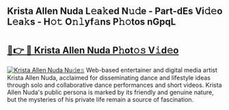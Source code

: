 ## Krista Allen Nuda L𝚎a𝚔ed N𝚞𝚍e - Part-dEs Vi𝚍𝚎o L𝚎a𝚔s - H𝚘𝚝 O𝚗𝚕yf𝚊ns P𝚑𝚘tos nGpqL

# <h2><a href="http://kfdtgbc.oniu.top/?m=Krista+Allen+Nuda">🔗👉 🔴 Krista Allen Nuda P𝚑ot𝚘𝚜 V𝚒d𝚎o</a></h2>

[![Krista Allen Nuda Nu𝚍e𝚜](https://i.imgur.com/0qMVB7G.gif)](http://kfdtgbc.oniu.top/?m=Krista+Allen+Nuda)
Web-based entertainer and digital media artist Krista Allen Nuda, acclaimed for disseminating dance and lifestyle ideas through solo and collaborative dance performances and short videos. Krista Allen Nuda's public persona is marked by its friendly and genuine nature, but the mysteries of his private life remain a source of fascination.  
